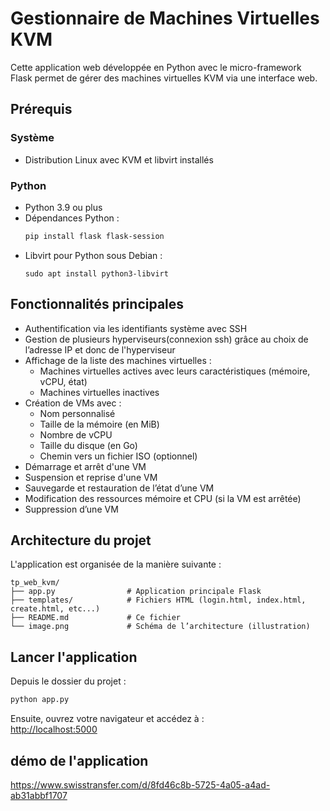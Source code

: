 # Gestionnaire de Machines Virtuelles KVM

Cette application web développée en Python avec le micro-framework Flask permet de gérer des machines virtuelles KVM via une interface web.

## Prérequis

### Système

- Distribution Linux avec KVM et libvirt installés

### Python

- Python 3.9 ou plus
- Dépendances Python :
  ```bash
  pip install flask flask-session
  ```
- Libvirt pour Python sous Debian :
  ```
  sudo apt install python3-libvirt
  ```

## Fonctionnalités principales

- Authentification via les identifiants système avec SSH
- Gestion de plusieurs hyperviseurs(connexion ssh) grâce au choix de l’adresse IP et donc de l'hyperviseur
- Affichage de la liste des machines virtuelles :
  - Machines virtuelles actives avec leurs caractéristiques (mémoire, vCPU, état)
  - Machines virtuelles inactives
- Création de VMs avec :
  - Nom personnalisé
  - Taille de la mémoire (en MiB)
  - Nombre de vCPU
  - Taille du disque (en Go)
  - Chemin vers un fichier ISO (optionnel)
- Démarrage et arrêt d'une VM
- Suspension et reprise d'une VM
- Sauvegarde et restauration de l’état d’une VM
- Modification des ressources mémoire et CPU (si la VM est arrêtée)
- Suppression d’une VM

## Architecture du projet


L'application est organisée de la manière suivante :

```
tp_web_kvm/
├── app.py                # Application principale Flask
├── templates/            # Fichiers HTML (login.html, index.html, create.html, etc...)
├── README.md             # Ce fichier
└── image.png             # Schéma de l’architecture (illustration)
```


## Lancer l'application

Depuis le dossier du projet : 
```bash
python app.py
```

Ensuite, ouvrez votre navigateur et accédez à :  
[http://localhost:5000](http://localhost:5000)


## démo de l'application 

https://www.swisstransfer.com/d/8fd46c8b-5725-4a05-a4ad-ab31abbf1707 





